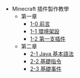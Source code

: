 - Minecraft 插件製作教學
    - 第一章
        - [1-0 前言](developer/plugins/1-0前言.md)
        - [1-1 環境架設](developer/plugins/1-1環境架設.md)
        - [1-2 第一支插件](developer/plugins/1-2第一支插件.md)
    - 第二章
        - [2-1 Java 基本語法](developer/plugins/2-1Java基本語法.md)
        - [2-2 基礎指令](developer/plugins/2-2基礎指令.md)
        - [2-3 基礎事件](developer/plugins/2-3基礎事件.md)